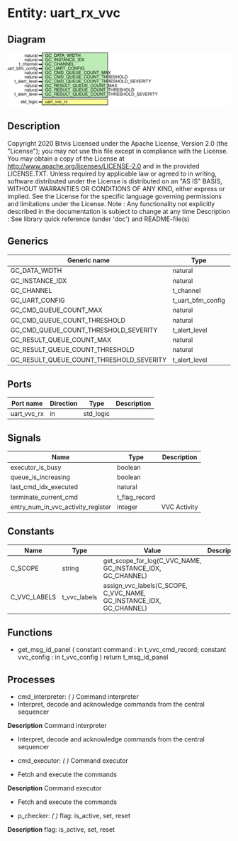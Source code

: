 # Entity: uart_rx_vvc
## Diagram
![Diagram](uart_rx_vvc.svg "Diagram")
## Description
Copyright 2020 Bitvis
Licensed under the Apache License, Version 2.0 (the "License"); you may not use this file except in compliance with the License.
You may obtain a copy of the License at http://www.apache.org/licenses/LICENSE-2.0 and in the provided LICENSE.TXT.
Unless required by applicable law or agreed to in writing, software distributed under the License is distributed on
an "AS IS" BASIS, WITHOUT WARRANTIES OR CONDITIONS OF ANY KIND, either express or implied.
See the License for the specific language governing permissions and limitations under the License.
Note : Any functionality not explicitly described in the documentation is subject to change at any time
Description   : See library quick reference (under 'doc') and README-file(s)
## Generics
| Generic name                             | Type              | Value                     | Description |
| ---------------------------------------- | ----------------- | ------------------------- | ----------- |
| GC_DATA_WIDTH                            | natural           | 8                         |             |
| GC_INSTANCE_IDX                          | natural           | 1                         |             |
| GC_CHANNEL                               | t_channel         | RX                        |             |
| GC_UART_CONFIG                           | t_uart_bfm_config | C_UART_BFM_CONFIG_DEFAULT |             |
| GC_CMD_QUEUE_COUNT_MAX                   | natural           | 1000                      |             |
| GC_CMD_QUEUE_COUNT_THRESHOLD             | natural           | 950                       |             |
| GC_CMD_QUEUE_COUNT_THRESHOLD_SEVERITY    | t_alert_level     | warning                   |             |
| GC_RESULT_QUEUE_COUNT_MAX                | natural           | 1000                      |             |
| GC_RESULT_QUEUE_COUNT_THRESHOLD          | natural           | 950                       |             |
| GC_RESULT_QUEUE_COUNT_THRESHOLD_SEVERITY | t_alert_level     | warning                   |             |
## Ports
| Port name   | Direction | Type      | Description |
| ----------- | --------- | --------- | ----------- |
| uart_vvc_rx | in        | std_logic |             |
## Signals
| Name                               | Type          | Description   |
| ---------------------------------- | ------------- | ------------- |
| executor_is_busy                   | boolean       |               |
| queue_is_increasing                | boolean       |               |
| last_cmd_idx_executed              | natural       |               |
| terminate_current_cmd              | t_flag_record |               |
| entry_num_in_vvc_activity_register | integer       | VVC Activity  |
## Constants
| Name         | Type         | Value                                                                | Description |
| ------------ | ------------ | -------------------------------------------------------------------- | ----------- |
| C_SCOPE      | string       |  get_scope_for_log(C_VVC_NAME, GC_INSTANCE_IDX, GC_CHANNEL)          |             |
| C_VVC_LABELS | t_vvc_labels |  assign_vvc_labels(C_SCOPE, C_VVC_NAME, GC_INSTANCE_IDX, GC_CHANNEL) |             |
## Functions
- get_msg_id_panel <font id="function_arguments">(    constant command    : in t_vvc_cmd_record;
    constant vvc_config : in t_vvc_config
  )</font> <font id="function_return">return t_msg_id_panel</font>
## Processes
- cmd_interpreter: _(  )_
Command interpreter
- Interpret, decode and acknowledge commands from the central sequencer

**Description**
Command interpreter
- Interpret, decode and acknowledge commands from the central sequencer

- cmd_executor: _(  )_
Command executor
- Fetch and execute the commands

**Description**
Command executor
- Fetch and execute the commands

- p_checker: _(  )_
flag: is_active, set, reset

**Description**
flag: is_active, set, reset

